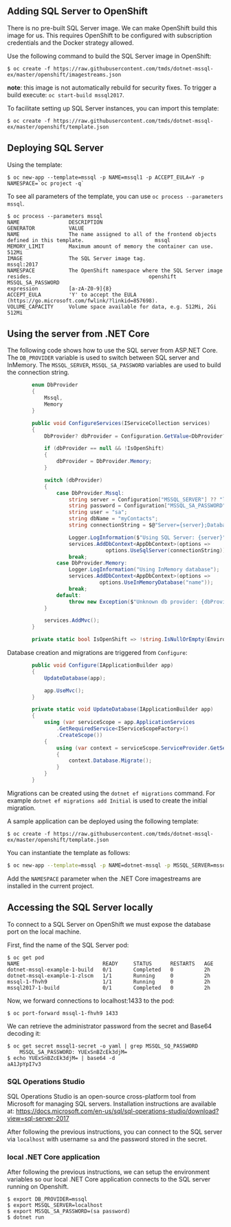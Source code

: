 ## Adding SQL Server to OpenShift

There is no pre-built SQL Server image. We can make OpenShift build this image for us. This requires OpenShift to be configured with subscription credentials and the Docker strategy allowed. 

Use the following command to build the SQL Server image in OpenShift:

```
$ oc create -f https://raw.githubusercontent.com/tmds/dotnet-mssql-ex/master/openshift/imagestreams.json
```

**note**: this image is not automatically rebuild for security fixes. To trigger a build execute: `oc start-build mssql2017`.

To facilitate setting up SQL Server instances, you can import this template:

```
$ oc create -f https://raw.githubusercontent.com/tmds/dotnet-mssql-ex/master/openshift/template.json
```

## Deploying SQL Server

Using the template:

```
$ oc new-app --template=mssql -p NAME=mssql1 -p ACCEPT_EULA=Y -p NAMESPACE=`oc project -q`
```

To see all parameters of the template, you can use `oc process --parameters mssql`.

```
$ oc process --parameters mssql
NAME                DESCRIPTION                                                                  GENERATOR           VALUE
NAME                The name assigned to all of the frontend objects defined in this template.                       mssql
MEMORY_LIMIT        Maximum amount of memory the container can use.                                                  512Mi
IMAGE               The SQL Server image tag.                                                                        mssql:2017
NAMESPACE           The OpenShift namespace where the SQL Server image resides.                                      openshift
MSSQL_SA_PASSWORD                                                                                expression          [a-zA-Z0-9]{8}
ACCEPT_EULA         'Y' to accept the EULA (https://go.microsoft.com/fwlink/?linkid=857698).                         
VOLUME_CAPACITY     Volume space available for data, e.g. 512Mi, 2Gi                                                 512Mi
```

## Using the server from .NET Core

The following code shows how to use the SQL server from ASP.NET Core.
The `DB_PROVIDER` variable is used to switch between SQL server and InMemory.
The `MSSQL_SERVER`, `MSSQL_SA_PASSWORD` variables are used to build the connection string.

```cs
        enum DbProvider
        {
            Mssql,
            Memory
        }

        public void ConfigureServices(IServiceCollection services)
        {
            DbProvider? dbProvider = Configuration.GetValue<DbProvider?>("DB_PROVIDER");

            if (dbProvider == null && !IsOpenShift)
            {
                dbProvider = DbProvider.Memory;
            }

            switch (dbProvider)
            {
                case DbProvider.Mssql:
                    string server = Configuration["MSSQL_SERVER"] ?? "localhost";
                    string password = Configuration["MSSQL_SA_PASSWORD"];
                    string user = "sa";
                    string dbName = "myContacts";
                    string connectionString = $@"Server={server};Database={dbName};User Id={user};Password={password};";

                    Logger.LogInformation($"Using SQL Server: {server}");
                    services.AddDbContext<AppDbContext>(options =>
                                options.UseSqlServer(connectionString));
                    break;
                case DbProvider.Memory:
                    Logger.LogInformation("Using InMemory database");
                    services.AddDbContext<AppDbContext>(options =>
                              options.UseInMemoryDatabase("name"));
                    break;
                default:
                    throw new Exception($"Unknown db provider: {dbProvider}");
            }

            services.AddMvc();
        }

        private static bool IsOpenShift => !string.IsNullOrEmpty(Environment.GetEnvironmentVariable("OPENSHIFT_BUILD_NAME"));
```

Database creation and migrations are triggered from `Configure`:

```cs
        public void Configure(IApplicationBuilder app)
        {
            UpdateDatabase(app);

            app.UseMvc();
        }

        private static void UpdateDatabase(IApplicationBuilder app)
        {
            using (var serviceScope = app.ApplicationServices
                .GetRequiredService<IServiceScopeFactory>()
                .CreateScope())
            {
                using (var context = serviceScope.ServiceProvider.GetService<AppDbContext>())
                {
                    context.Database.Migrate();
                }
            }
        }
```

Migrations can be created using the `dotnet ef migrations` command. For example `dotnet ef migrations add Initial` is used to create the initial migration.

A sample application can be deployed using the following template:

```
$ oc create -f https://raw.githubusercontent.com/tmds/dotnet-mssql-ex/master/openshift/template.json
```

You can instantiate the template as follows:

```sh
$ oc new-app --template=mssql -p NAME=dotnet-mssql -p MSSQL_SERVER=mssql1 -p MSSQL_SECRET_NAME=mssql1-secret # -p NAMESPACE=`oc project -q`
```

Add the `NAMESPACE` parameter when the .NET Core imagestreams are installed in the current project.

## Accessing the SQL Server locally

To connect to a SQL Server on OpenShift we must expose the database port on the local machine.

First, find the name of the SQL Server pod:

```
$ oc get pod
NAME                           READY     STATUS      RESTARTS   AGE
dotnet-mssql-example-1-build   0/1       Completed   0          2h
dotnet-mssql-example-1-zlscm   1/1       Running     0          2h
mssql-1-fhvh9                  1/1       Running     0          2h
mssql2017-1-build              0/1       Completed   0          2h
```

Now, we forward connections to localhost:1433 to the pod:
```
$ oc port-forward mssql-1-fhvh9 1433
```

We can retrieve the administrator password from the secret and Base64 decoding it:

```
$ oc get secret mssql1-secret -o yaml | grep MSSQL_SQ_PASSWORD
    MSSQL_SA_PASSWORD: YUExSnBZcEk3djM=
$ echo YUExSnBZcEk3djM= | base64 -d
aA1JpYpI7v3
```

### SQL Operations Studio

SQL Operations Studio is an open-source cross-platform tool from Microsoft for managing SQL servers.
Installation instructions are available at: https://docs.microsoft.com/en-us/sql/sql-operations-studio/download?view=sql-server-2017

After following the previous instructions, you can connect to the SQL server via `localhost` with username `sa` and the password stored in the secret.

### local .NET Core application

After following the previous instructions, we can setup the environment variables so our local .NET Core application connects to the SQL server running on Openshift.

```
$ export DB_PROVIDER=mssql
$ export MSSQL_SERVER=localhost
$ export MSSQL_SA_PASSWORD=(sa password)
$ dotnet run
```